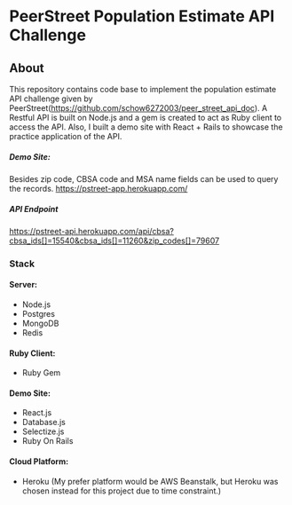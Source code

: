 # PeerStreet Population Estimate API Challenge
## About
This repository contains  code base to implement the population estimate API challenge given by PeerStreet(https://github.com/schow6272003/peer_street_api_doc).  A Restful API is built on Node.js and a gem is created to act as Ruby client to access the API. Also, I built a demo site with React + Rails to showcase the practice application of the API.

##### Demo Site:
Besides zip code, CBSA code and MSA name fields can be used to query the records.
https://pstreet-app.herokuapp.com/

##### API Endpoint
https://pstreet-api.herokuapp.com/api/cbsa?cbsa_ids[]=15540&cbsa_ids[]=11260&zip_codes[]=79607

### Stack
#### Server: 
   - Node.js
   - Postgres 
   - MongoDB
   - Redis

#### Ruby Client: 
  - Ruby Gem 

#### Demo Site: 
   - React.js
   - Database.js
   - Selectize.js
   - Ruby On Rails
#### Cloud Platform: 
   - Heroku (My prefer platform would be AWS Beanstalk, but Heroku was chosen instead for this project due to time constraint.)


